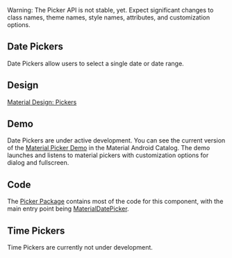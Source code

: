 <!--docs:
title: "Pickers"
layout: detail
section: components
excerpt: "Pickers are modals that request a user choose a date or time."
iconId: picker
path: /catalog/picker
-->

Warning: The Picker API is not stable, yet. Expect significant changes to class names, theme names, style names, attributes, and customization options.

## Date Pickers

Date Pickers allow users to select a single date or date range.

## Design

[Material Design: Pickers](https://material.io/design/components/pickers.html)

## Demo

Date Pickers are under active development. You can see the current version of
the
[Material Picker Demo](https://github.com/material-components/material-components-android/tree/master/catalog/java/io/material/catalog/datepicker/DatePickerMainDemoFragment.java)
in the Material Android Catalog. The demo launches and listens to material
pickers with customization options for dialog and fullscreen.

## Code

The
[Picker Package](https://github.com/material-components/material-components-android/tree/master/lib/java/com/google/android/material/datepicker)
contains most of the code for this component, with the main entry point being
[MaterialDatePicker](https://github.com/material-components/material-components-android/tree/master/lib/java/com/google/android/material/datepicker/MaterialDatePicker.java).

## Time Pickers

Time Pickers are currently not under development.
